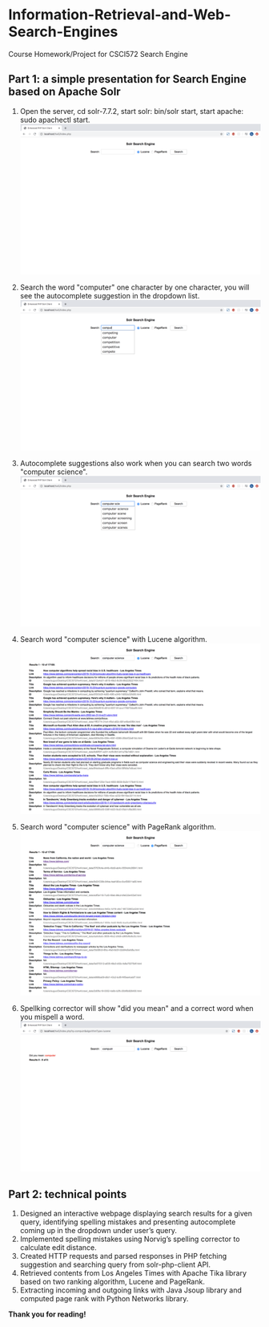 # Information-Retrieval-and-Web-Search-Engines
Course Homework/Project for CSCI572 Search Engine

## Part 1: a simple presentation for Search Engine based on Apache Solr
1. Open the server, cd solr-7.7.2, start solr: bin/solr start, start apache: sudo apachectl start.
![image](https://github.com/SaoriKaku/Information-Retrieval-and-Web-Search-Engines/blob/master/images/Enhanced%20PhP%20Solr%20Client%20-%201.png)

2. Search the word "computer" one character by one character, you will see the autocomplete suggestion in the dropdown list.
![image](https://github.com/SaoriKaku/Information-Retrieval-and-Web-Search-Engines/blob/master/images/Enhanced%20PhP%20Solr%20Client%20-%202.png)

3. Autocomplete suggestions also work when you can search two words "computer science".
![image](https://github.com/SaoriKaku/Information-Retrieval-and-Web-Search-Engines/blob/master/images/Enhanced%20PhP%20Solr%20Client%20-%203.png)

4. Search word "computer science" with Lucene algorithm.
![image](https://github.com/SaoriKaku/Information-Retrieval-and-Web-Search-Engines/blob/master/images/Enhanced%20PHP%20Solr%20Client%20-%204.png)

5. Search word "computer science" with PageRank algorithm.
![image](https://github.com/SaoriKaku/Information-Retrieval-and-Web-Search-Engines/blob/master/images/Enhanced%20PHP%20Solr%20Client%20-%205.png)

6. Spellking corrector will show "did you mean" and a correct word when you mispell a word. 
![image](https://github.com/SaoriKaku/Information-Retrieval-and-Web-Search-Engines/blob/master/images/Enhanced%20PhP%20Solr%20Client%20-%206.png)

## Part 2: technical points

1. Designed an interactive webpage displaying search results for a given query, identifying spelling mistakes and presenting autocomplete coming up in the dropdown under user’s query.
2. Implemented spelling mistakes using Norvig’s spelling corrector to calculate edit distance.
3. Created HTTP requests and parsed responses in PHP fetching suggestion and searching query from solr-php-client API.
4. Retrieved contents from Los Angeles Times with Apache Tika library based on two ranking algorithm, Lucene and PageRank. 
5. Extracting incoming and outgoing links with Java Jsoup library and computed page rank with Python Networks library.

**Thank you for reading!**

